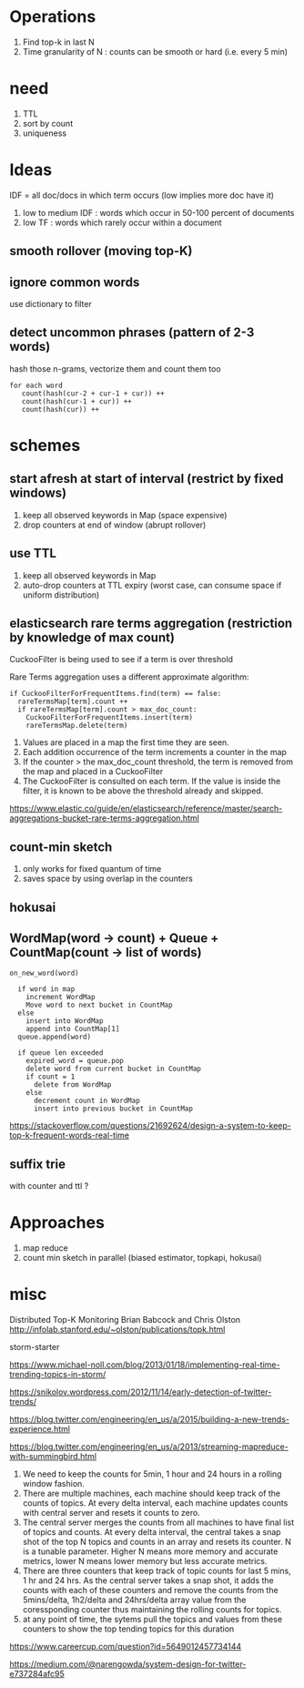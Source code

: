 
# Operations

1. Find top-k in last N
2. Time granularity of N : counts can be smooth or hard (i.e. every 5 min)

# need

1. TTL
2. sort by count 
3. uniqueness

# Ideas

IDF = all doc/docs in which term occurs (low implies more doc have it)

1. low to medium IDF : words which occur in 50-100 percent of documents 
2. low TF : words which rarely occur within a document 

## smooth rollover (moving top-K)

## ignore common words

use dictionary to filter

## detect uncommon phrases (pattern of 2-3 words)

hash those n-grams, vectorize them and count them too

```
for each word
   count(hash(cur-2 + cur-1 + cur)) ++
   count(hash(cur-1 + cur)) ++
   count(hash(cur)) ++
```

# schemes

## start afresh at start of interval (restrict by fixed windows)

1. keep all observed keywords in Map  (space expensive)
1. drop counters at end of window (abrupt rollover)

## use TTL 

1. keep all observed keywords in Map  
1. auto-drop counters at TTL expiry (worst case, can consume space if uniform distribution)

## elasticsearch rare terms aggregation (restriction by knowledge of max count)

CuckooFilter is being used to see if a term is over threshold

Rare Terms aggregation uses a different approximate algorithm:

```
if CuckooFilterForFrequentItems.find(term) == false:
  rareTermsMap[term].count ++
  if rareTermsMap[term].count > max_doc_count:
    CuckooFilterForFrequentItems.insert(term)
    rareTermsMap.delete(term)
```

1. Values are placed in a map the first time they are seen.
1. Each addition occurrence of the term increments a counter in the map
1. If the counter > the max_doc_count threshold, the term is removed from the map and placed in a CuckooFilter
1. The CuckooFilter is consulted on each term. If the value is inside the filter, it is known to be above the threshold already and skipped.

https://www.elastic.co/guide/en/elasticsearch/reference/master/search-aggregations-bucket-rare-terms-aggregation.html

## count-min sketch

1. only works for fixed quantum of time
1. saves space by using overlap in the counters

## hokusai

## WordMap(word -> count) + Queue + CountMap(count -> list of words)

```
on_new_word(word)

  if word in map
    increment WordMap
    Move word to next bucket in CountMap
  else
    insert into WordMap
    append into CountMap[1]
  queue.append(word) 

  if queue len exceeded
    expired_word = queue.pop
    delete word from current bucket in CountMap 
    if count = 1
      delete from WordMap
    else
      decrement count in WordMap      
      insert into previous bucket in CountMap
```

https://stackoverflow.com/questions/21692624/design-a-system-to-keep-top-k-frequent-words-real-time

## suffix trie

with counter and ttl ?

# Approaches

1. map reduce
2. count min sketch in parallel (biased estimator, topkapi, hokusai)

# misc

Distributed Top-K Monitoring
Brian Babcock and Chris Olston
http://infolab.stanford.edu/~olston/publications/topk.html

storm-starter

https://www.michael-noll.com/blog/2013/01/18/implementing-real-time-trending-topics-in-storm/

https://snikolov.wordpress.com/2012/11/14/early-detection-of-twitter-trends/

https://blog.twitter.com/engineering/en_us/a/2015/building-a-new-trends-experience.html

https://blog.twitter.com/engineering/en_us/a/2013/streaming-mapreduce-with-summingbird.html

1. We need to keep the counts for 5min, 1 hour and 24 hours in a rolling window fashion.
2. There are multiple machines, each machine should keep track of the counts of topics. At every delta interval, each machine updates counts with central server and resets it counts to zero.
3. The central server merges the counts from all machines to have final list of topics and counts. At every delta interval, the central takes a snap shot of the top N topics and counts in an array and resets its counter. N is a tunable parameter. Higher N means more memory and accurate metrics, lower N means lower memory but less accurate metrics.
4. There are three counters that keep track of topic counts for last 5 mins, 1 hr and 24 hrs. As the central server takes a snap shot, it adds the counts with each of these counters and remove the counts from the 5mins/delta, 1h2/delta and 24hrs/delta array value from the coressponding counter thus maintaining the rolling counts for topics.
5. at any point of time, the sytems pull the topics and values from these counters to show the top tending topics for this duration

https://www.careercup.com/question?id=5649012457734144

https://medium.com/@narengowda/system-design-for-twitter-e737284afc95
